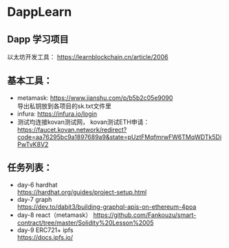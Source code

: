 # DappLearn
  ## Dapp 学习项目
 以太坊开发工具：  https://learnblockchain.cn/article/2006  
 
 ## 基本工具：   
  - metamask: https://www.jianshu.com/p/b5b2c05e9090  
  导出私钥放到各项目的sk.txt文件里  
  - infura: https://infura.io/login   
  - 测试均连接kovan测试网， kovan测试ETH申请：   
  https://faucet.kovan.network/redirect?code=aa76295bc9a1897689a9&state=pUztFMqfmrwFW6TMqWDTk5DiPwTvK8V2

 ##  任务列表：
  - day-6 hardhat         
     https://hardhat.org/guides/project-setup.html
  - day-7 graph      
         https://dev.to/dabit3/building-graphql-apis-on-ethereum-4poa
  - day-8 react（metamask） 
     https://github.com/Fankouzu/smart-contract/tree/master/Solidity%20Lesson%2005
  - day-9  ERC721+ ipfs  
    https://docs.ipfs.io/   